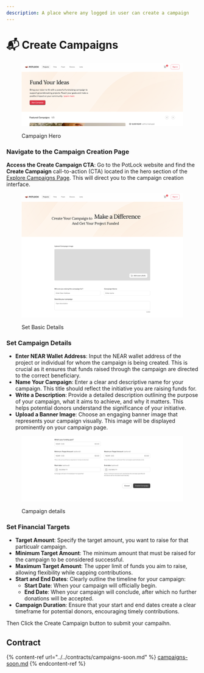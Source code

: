 ```yaml
---
description: A place where any logged in user can create a campaign
---
```


# 📬 Create Campaigns

<figure><img src="../../.gitbook/assets/image (13).png" alt=""><figcaption><p>Campaign Hero</p></figcaption></figure>

### Navigate to the Campaign Creation Page

**Access the Create Campaign CTA**: Go to the PotLock website and find the **Create Campaign** call-to-action (CTA) located in the hero section of the [Explore Campaigns Page](https://alpha.potlock.org/campaigns). This will direct you to the campaign creation interface.

<figure><img src="../../.gitbook/assets/image (14).png" alt=""><figcaption><p>Set Basic Details</p></figcaption></figure>



### Set Campaign Details

* **Enter NEAR Wallet Address**: Input the NEAR wallet address of the project or individual for whom the campaign is being created. This is crucial as it ensures that funds raised through the campaign are directed to the correct beneficiary.
* **Name Your Campaign**: Enter a clear and descriptive name for your campaign. This title should reflect the initiative you are raising funds for.
* **Write a Description**: Provide a detailed description outlining the purpose of your campaign, what it aims to achieve, and why it matters. This helps potential donors understand the significance of your initiative.
* **Upload a Banner Image**: Choose an engaging banner image that represents your campaign visually. This image will be displayed prominently on your campaign page.

<figure><img src="../../.gitbook/assets/image (15).png" alt=""><figcaption><p>Campaign details</p></figcaption></figure>

### Set Financial Targets

* **Target Amount**: Specify the target amount, you want to raise for that particualr campaign.
* **Minimum Target Amount**: The minimum amount that must be raised for the campaign to be considered successful.
* **Maximum Target Amount**: The upper limit of funds you aim to raise, allowing flexibility while capping contributions.
* **Start and End Dates**: Clearly outline the timeline for your campaign:
  * **Start Date**: When your campaign will officially begin.
  * **End Date**: When your campaign will conclude, after which no further donations will be accepted.
* **Campaign Duration**: Ensure that your start and end dates create a clear timeframe for potential donors, encouraging timely contributions.

Then Click the Create Campaign button to submit your campaihn.

## Contract

{% content-ref url="../../contracts/campaigns-soon.md" %}
[campaigns-soon.md](../../contracts/campaigns-soon.md)
{% endcontent-ref %}

